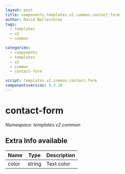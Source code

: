 ```yaml
---
layout: post
title: components.templates.v2.common.contact-form
author: David Ballesteros
tags:
  - templates
  - v2
  - common

categories:
  - components
  - templates
  - v2
  - common
  - contact-form

script: templates.v2.common.contact-form
componentsversion: 5.3.28
---
```

# contact-form

*Namespace: templates.v2.common*

## Extra Info available

| Name | Type | Description |
| --- | --- | --- |
| color | string | Text color |